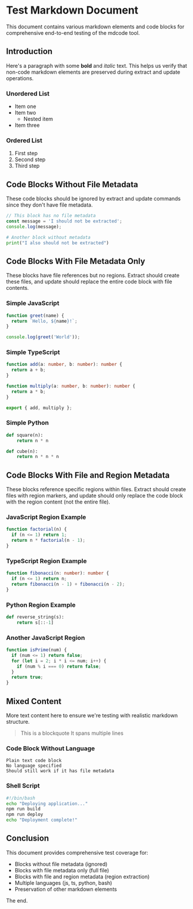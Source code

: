 # Test Markdown Document

This document contains various markdown elements and code blocks for comprehensive end-to-end testing of the mdcode tool.

## Introduction

Here's a paragraph with some **bold** and *italic* text. This helps us verify that non-code markdown elements are preserved during extract and update operations.

### Unordered List

- Item one
- Item two
  - Nested item
- Item three

### Ordered List

1. First step
2. Second step
3. Third step

## Code Blocks Without File Metadata

These code blocks should be ignored by extract and update commands since they don't have file metadata.

```js
// This block has no file metadata
const message = 'I should not be extracted';
console.log(message);
```

```python
# Another block without metadata
print("I also should not be extracted")
```

## Code Blocks With File Metadata Only

These blocks have file references but no regions. Extract should create these files, and update should replace the entire code block with file contents.

### Simple JavaScript

```js file=simple.js
function greet(name) {
  return `Hello, ${name}!`;
}

console.log(greet('World'));
```

### Simple TypeScript

```ts file=calculator.ts
function add(a: number, b: number): number {
  return a + b;
}

function multiply(a: number, b: number): number {
  return a * b;
}

export { add, multiply };
```

### Simple Python

```python file=utils.py
def square(n):
    return n * n

def cube(n):
    return n * n * n
```

## Code Blocks With File and Region Metadata

These blocks reference specific regions within files. Extract should create files with region markers, and update should only replace the code block with the region content (not the entire file).

### JavaScript Region Example

```js file=regions.js region=factorial
function factorial(n) {
  if (n <= 1) return 1;
  return n * factorial(n - 1);
}
```

### TypeScript Region Example

```ts file=math.ts region=fibonacci
function fibonacci(n: number): number {
  if (n <= 1) return n;
  return fibonacci(n - 1) + fibonacci(n - 2);
}
```

### Python Region Example

```python file=strings.py region=reverse
def reverse_string(s):
    return s[::-1]
```

### Another JavaScript Region

```js file=regions.js region=isPrime
function isPrime(num) {
  if (num <= 1) return false;
  for (let i = 2; i * i <= num; i++) {
    if (num % i === 0) return false;
  }
  return true;
}
```

## Mixed Content

More text content here to ensure we're testing with realistic markdown structure.

> This is a blockquote
> It spans multiple lines

### Code Block Without Language

```
Plain text code block
No language specified
Should still work if it has file metadata
```

### Shell Script

```bash file=deploy.sh
#!/bin/bash
echo "Deploying application..."
npm run build
npm run deploy
echo "Deployment complete!"
```

## Conclusion

This document provides comprehensive test coverage for:

- Blocks without file metadata (ignored)
- Blocks with file metadata only (full file)
- Blocks with file and region metadata (region extraction)
- Multiple languages (js, ts, python, bash)
- Preservation of other markdown elements

The end.
